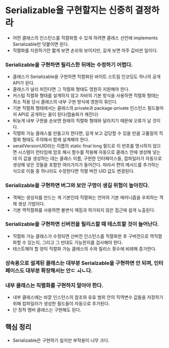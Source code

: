 # Serializable을 구현할지는 신중히 결정하라

- 어떤 클래스의 인스턴스를 직렬화할 수 있게 하려면 클래스 선언에 implements Serializable만 덧붙이면 된다.
- 직렬화를 지원하기란 짧게 보면 손쉬워 보이지만, 길게 보면 아주 값비싼 일이다.

### Serializable을 구현하면 릴리스한 뒤에는 수정하기 어렵다.

- 클래스가 Serializable을 구현하면 직렬화된 바이트 스트림 인코딩도 하나의 공개 API가 된다.
- 클래스가 널리 퍼진다면 그 직렬화 형태도 영원히 지원해야 한다.
- 커스텀 직렬화 형태를 설계하지 않고 자바의 기본 방식을 사용하면 직렬화 형태는 최소 적용 당시 클래스의 내부 구현 방식에 영원히 묶인다.
- 기본 직렬화 형태에서는 클래스의 private과 package-private 인스턴스 필드들마저 API로 공개하는 꼴이 된다(캡슐화가 깨진다)
- 뒤늦게 내부 구현을 손보면 원래의 직렬화 형태와 달라지기 때문에 오류가 날 것이다.
- 직렬화 가능 클래스를 만들고자 한다면, 길게 보고 감당할 수 있을 만큼 고품질의 직렬화 형태도 주의해서 함께 설계해야 한다.
- serailVersionUID라는 이름의 static final long 필드로 이 번호를 명시하지 않으면 시스템이 런타임에 암호 해시 함수를 적용해 자동으로 클래스
안에 생성해 넣는데 이 값을 생성하는 데는 클래스 이름, 구현한 인터페이스들, 컴파일러가 자동으로 생성해 넣은 것들을 포함한 여러가지가 들어간다. 따라서
편의 메서드를 추가하는 식으로 이들 중 하나라도 수정한다면 직렬 버전 UID 값도 변경된다.

### Serializable을 구현하면 버그와 보안 구멍이 생길 위험이 높아진다.

- 객체는 생성자를 만드는 게 기본인데 직렬화는 언어의 기본 매커니즘을 우회하는 객체 생성 기법이다.
- 기본 역직렬화를 사용하면 불변식 깨짐과 허가되지 않은 접근에 쉽게 노출된다.

### Serializable을 구현하면 신버전을 릴리스할 때 테스트할 것이 늘어난다.

- 직렬화 가능 클래스가 수정되면 신버전 인스턴스를 직렬화한 후 구버전으로 역직렬화할 수 있는지, 그리고 그 반대도 가능한지를 검사해야 한다.
- 테스트해야 할 양이 직렬화 가능 클래스의 수와 릴리스 횟수에 비례해 증가한다.

### 상속용으로 설계된 클래스는 대부분 Serialzable을 구현하면 안 되며, 인터페이스도 대부분 확장해서는 안ㄷ ㅚㄴ다.

### 내부 클래스는 직렬화를 구현하지 말아야 한다.

- 내부 클래스에는 바깥 인스턴스의 참조와 유효 범위 안의 직역변수 값들을 저장하기 위해 컴파일러가 생성한 필드들이 자동으로 추가된다.
- 단 정적 멤버 클래스는 구현해도 된다.

## 핵심 정리

- Serializable은 구현하기 쉽지만 부작용이 너무 크다.
